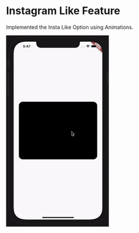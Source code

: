 # Instagram Like Feature

Implemented the Insta Like Option using Animations.

<img src="working.gif" height=520 width=280/>
